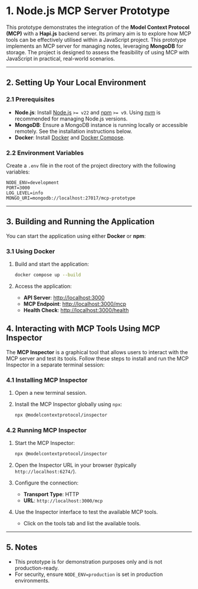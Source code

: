 # 1. Node.js MCP Server Prototype

This prototype demonstrates the integration of the **Model Context Protocol (MCP)** with a **Hapi.js** backend server. Its primary aim is to explore how MCP tools can be effectively utilised within a JavaScript project. This prototype implements an MCP server for managing notes, leveraging **MongoDB** for storage. The project is designed to assess the feasibility of using MCP with JavaScript in practical, real-world scenarios.

---

## 2. Setting Up Your Local Environment

### 2.1 Prerequisites

- **Node.js**: Install [Node.js](http://nodejs.org/) `>= v22` and [npm](https://nodejs.org/) `>= v9`. Using [nvm](https://github.com/nvm-sh/nvm) is recommended for managing Node.js versions.
- **MongoDB**: Ensure a MongoDB instance is running locally or accessible remotely. See the installation instructions below.
- **Docker**: Install [Docker](https://www.docker.com/) and [Docker Compose](https://docs.docker.com/compose/).

### 2.2 Environment Variables

Create a `.env` file in the root of the project directory with the following variables:

```env
NODE_ENV=development
PORT=3000
LOG_LEVEL=info
MONGO_URI=mongodb://localhost:27017/mcp-prototype
```

---

## 3. Building and Running the Application

You can start the application using either **Docker** or **npm**:

### 3.1 Using Docker

1. Build and start the application:

   ```bash
   docker compose up --build
   ```

2. Access the application:
   - **API Server**: [http://localhost:3000](http://localhost:3000)
   - **MCP Endpoint**: [http://localhost:3000/mcp](http://localhost:3000/mcp)
   - **Health Check**: [http://localhost:3000/health](http://localhost:3000/health)


## 4. Interacting with MCP Tools Using MCP Inspector

The **MCP Inspector** is a graphical tool that allows users to interact with the MCP server and test its tools. Follow these steps to install and run the MCP Inspector in a separate terminal session:

### 4.1 Installing MCP Inspector

1. Open a new terminal session.
2. Install the MCP Inspector globally using `npx`:

   ```bash
   npx @modelcontextprotocol/inspector
   ```

### 4.2 Running MCP Inspector

1. Start the MCP Inspector:

   ```bash
   npx @modelcontextprotocol/inspector
   ```

2. Open the Inspector URL in your browser (typically `http://localhost:6274/`).
3. Configure the connection:
   - **Transport Type**: HTTP
   - **URL**: `http://localhost:3000/mcp`

4. Use the Inspector interface to test the available MCP tools.
   - Click on the tools tab and list the available tools.

---

## 5. Notes

- This prototype is for demonstration purposes only and is not production-ready.
- For security, ensure `NODE_ENV=production` is set in production environments.
